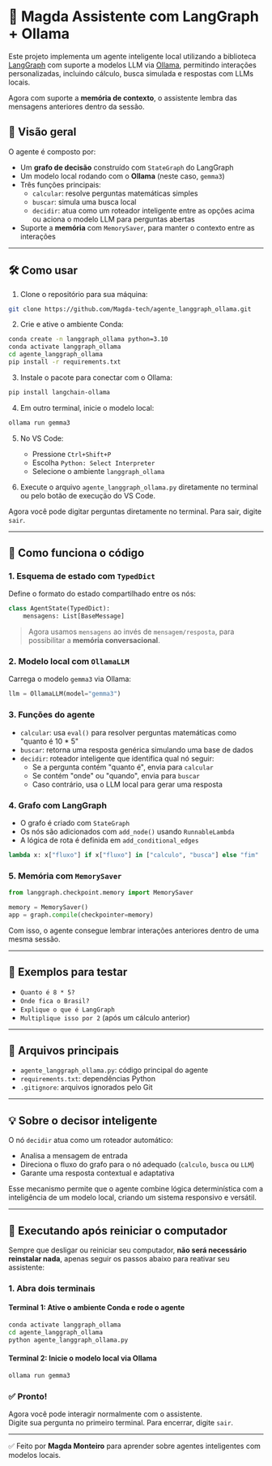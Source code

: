 # 🤖 Magda Assistente com LangGraph + Ollama

Este projeto implementa um agente inteligente local utilizando a biblioteca [LangGraph](https://python.langchain.com/docs/langgraph/) com suporte a modelos LLM via [Ollama](https://ollama.com/), permitindo interações personalizadas, incluindo cálculo, busca simulada e respostas com LLMs locais.

Agora com suporte a **memória de contexto**, o assistente lembra das mensagens anteriores dentro da sessão.

## 🚀 Visão geral

O agente é composto por:

- Um **grafo de decisão** construído com `StateGraph` do LangGraph
- Um modelo local rodando com o **Ollama** (neste caso, `gemma3`)
- Três funções principais:
  - `calcular`: resolve perguntas matemáticas simples
  - `buscar`: simula uma busca local
  - `decidir`: atua como um roteador inteligente entre as opções acima ou aciona o modelo LLM para perguntas abertas
- Suporte a **memória** com `MemorySaver`, para manter o contexto entre as interações

---

## 🛠️ Como usar

1. Clone o repositório para sua máquina:

```bash
git clone https://github.com/Magda-tech/agente_langgraph_ollama.git
```

2. Crie e ative o ambiente Conda:

```bash
conda create -n langgraph_ollama python=3.10
conda activate langgraph_ollama
cd agente_langgraph_ollama
pip install -r requirements.txt
```

3. Instale o pacote para conectar com o Ollama:

```bash
pip install langchain-ollama
```

4. Em outro terminal, inicie o modelo local:

```bash
ollama run gemma3
```

5. No VS Code:

   - Pressione `Ctrl+Shift+P`
   - Escolha `Python: Select Interpreter`
   - Selecione o ambiente `langgraph_ollama`

6. Execute o arquivo `agente_langgraph_ollama.py` diretamente no terminal ou pelo botão de execução do VS Code.

Agora você pode digitar perguntas diretamente no terminal. Para sair, digite `sair`.

---

## 🧠 Como funciona o código

### 1. Esquema de estado com `TypedDict`

Define o formato do estado compartilhado entre os nós:

```python
class AgentState(TypedDict):
    mensagens: List[BaseMessage]
```

> Agora usamos `mensagens` ao invés de `mensagem/resposta`, para possibilitar a **memória conversacional**.

### 2. Modelo local com `OllamaLLM`

Carrega o modelo `gemma3` via Ollama:

```python
llm = OllamaLLM(model="gemma3")
```

### 3. Funções do agente

- `calcular`: usa `eval()` para resolver perguntas matemáticas como "quanto é 10 * 5"
- `buscar`: retorna uma resposta genérica simulando uma base de dados
- `decidir`: roteador inteligente que identifica qual nó seguir:
  - Se a pergunta contém "quanto é", envia para `calcular`
  - Se contém "onde" ou "quando", envia para `buscar`
  - Caso contrário, usa o LLM local para gerar uma resposta

### 4. Grafo com LangGraph

- O grafo é criado com `StateGraph`
- Os nós são adicionados com `add_node()` usando `RunnableLambda`
- A lógica de rota é definida em `add_conditional_edges`

```python
lambda x: x["fluxo"] if x["fluxo"] in ["calculo", "busca"] else "fim"
```

### 5. Memória com `MemorySaver`

```python
from langgraph.checkpoint.memory import MemorySaver

memory = MemorySaver()
app = graph.compile(checkpointer=memory)
```

Com isso, o agente consegue lembrar interações anteriores dentro de uma mesma sessão.

---

## 🔪 Exemplos para testar

- `Quanto é 8 * 5?`
- `Onde fica o Brasil?`
- `Explique o que é LangGraph`
- `Multiplique isso por 2` (após um cálculo anterior)

---

## 📂 Arquivos principais

- `agente_langgraph_ollama.py`: código principal do agente
- `requirements.txt`: dependências Python
- `.gitignore`: arquivos ignorados pelo Git

---

## 💡 Sobre o decisor inteligente

O nó `decidir` atua como um roteador automático:

- Analisa a mensagem de entrada
- Direciona o fluxo do grafo para o nó adequado (`calculo`, `busca` ou `LLM`)
- Garante uma resposta contextual e adaptativa

Esse mecanismo permite que o agente combine lógica determinística com a inteligência de um modelo local, criando um sistema responsivo e versátil.

---

## 🔁 Executando após reiniciar o computador

Sempre que desligar ou reiniciar seu computador, **não será necessário reinstalar nada**, apenas seguir os passos abaixo para reativar seu assistente:

### 1. Abra dois terminais

#### Terminal 1: Ative o ambiente Conda e rode o agente

```bash
conda activate langgraph_ollama
cd agente_langgraph_ollama
python agente_langgraph_ollama.py
```

#### Terminal 2: Inicie o modelo local via Ollama

```bash
ollama run gemma3
```

### ✅ Pronto!

Agora você pode interagir normalmente com o assistente.\
Digite sua pergunta no primeiro terminal. Para encerrar, digite `sair`.

---

✅ Feito por **Magda Monteiro** para aprender sobre agentes inteligentes com modelos locais.
